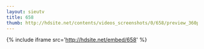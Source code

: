 ```yaml
---
layout: sieutv
title: 658
thumb: http://hdsite.net/contents/videos_screenshots/0/658/preview_360p.mp4.jpg
---
```

{% include iframe src='http://hdsite.net/embed/658' %}
 
